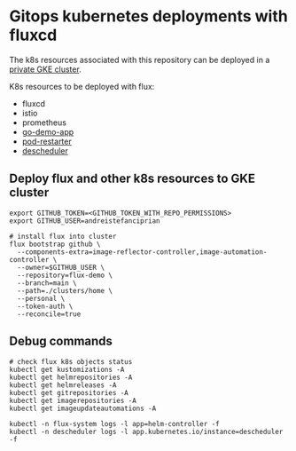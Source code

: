 
# Gitops kubernetes deployments with fluxcd

The k8s resources associated with this repository can be deployed in a [private GKE cluster](https://github.com/andreistefanciprian/terraform-kubernetes-gke-cluster).

K8s resources to be deployed with flux:
* fluxcd
* istio
* prometheus
* [go-demo-app](https://github.com/andreistefanciprian/go-demo-app)
* [pod-restarter](https://github.com/andreistefanciprian/pod-restarter-go)
* [descheduler](https://github.com/kubernetes-sigs/descheduler)

## Deploy flux and other k8s resources to GKE cluster

```
export GITHUB_TOKEN=<GITHUB_TOKEN_WITH_REPO_PERMISSIONS>
export GITHUB_USER=andreistefanciprian

# install flux into cluster
flux bootstrap github \
  --components-extra=image-reflector-controller,image-automation-controller \
  --owner=$GITHUB_USER \
  --repository=flux-demo \
  --branch=main \
  --path=./clusters/home \
  --personal \
  --token-auth \
  --reconcile=true
```

## Debug commands

```
# check flux k8s objects status
kubectl get kustomizations -A
kubectl get helmrepositories -A
kubectl get helmreleases -A
kubectl get gitrepositories -A
kubectl get imagerepositories -A
kubectl get imageupdateautomations -A

kubectl -n flux-system logs -l app=helm-controller -f
kubectl -n descheduler logs -l app.kubernetes.io/instance=descheduler -f
```